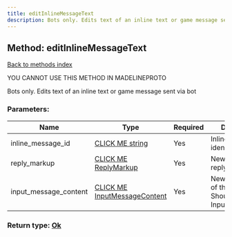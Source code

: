 ```yaml
---
title: editInlineMessageText
description: Bots only. Edits text of an inline text or game message sent via bot
---
```

## Method: editInlineMessageText  
[Back to methods index](index.md)


YOU CANNOT USE THIS METHOD IN MADELINEPROTO


Bots only. Edits text of an inline text or game message sent via bot

### Parameters:

| Name     |    Type       | Required | Description |
|----------|---------------|----------|-------------|
|inline\_message\_id|[CLICK ME string](../types/string.md) | Yes|Inline message identifier|
|reply\_markup|[CLICK ME ReplyMarkup](../types/ReplyMarkup.md) | Yes|New message reply markup|
|input\_message\_content|[CLICK ME InputMessageContent](../types/InputMessageContent.md) | Yes|New text content of the message. Should be of type InputMessageText|


### Return type: [Ok](../types/Ok.md)

